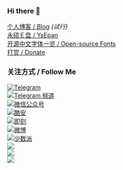 ### Hi there 👋

<!--
**lxgw/lxgw** is a ✨ _special_ ✨ repository because its `README.md` (this file) appears on your GitHub profile.

Here are some ideas to get you started:

- 🔭 I’m currently working on ...
- 🌱 I’m currently learning ...
- 👯 I’m looking to collaborate on ...
- 🤔 I’m looking for help with ...
- 💬 Ask me about ...
- 📫 How to reach me: ...
- 😄 Pronouns: ...
- ⚡ Fun fact: ...
-->

[个人博客 / Blog](https://lxgw.github.io)  *(试行)*  
[永硕Ｅ盘 / YsEpan](http://lxgw.ysepan.com)  
[开源中文字体一览 / Open-source Fonts](https://lxgw.github.io/2021/01/15/Lxgw-Opensource-Chinese-Fonts/)  
[打赏 / Donate](https://github.com/lxgw/lxgw/blob/main/Donate.md)
### 关注方式 / Follow Me
[![Telegram](https://img.shields.io/badge/Telegram-%40lxgwtg-blue?style=for-the-badge)](https://t.me/lxgwtg)  
[![Telegram 频道](https://img.shields.io/badge/Telegram%20%E9%A2%91%E9%81%93-%40lxgwandroidfont-blue?style=for-the-badge)](https://t.me/lxgwandroidfont)  
[![微信公众号](https://img.shields.io/badge/%E5%BE%AE%E4%BF%A1%E5%85%AC%E4%BC%97%E5%8F%B7-%E9%9C%9E%E9%B9%9C%EF%BC%88ID%3Alxgwshare%EF%BC%89-brightgreen?style=for-the-badge)](https://github.com/lxgw/lxgw/blob/main/Wechat.md)  
[![酷安](https://img.shields.io/badge/%E9%85%B7%E5%AE%89-%40%E8%90%BD%E9%9C%9E%E5%AD%A4%E9%B9%9Clxgw-4caf50?style=for-the-badge)](https://www.coolapk.com/u/633884)  
[![即刻](https://img.shields.io/badge/%E5%8D%B3%E5%88%BB-%40%E8%90%BD%E9%9C%9E%E5%AD%A4%E9%B9%9Clxgw-yellow?style=for-the-badge)](https://okjk.co/UCFSTo)  
[![微博](https://img.shields.io/badge/%E5%BE%AE%E5%8D%9A-%40%E5%AD%A4%E9%B9%9C%E5%85%88%E6%A3%AE-orange?style=for-the-badge)](https://weibo.com/6624339726)  
[![少数派](https://img.shields.io/badge/%E5%B0%91%E6%95%B0%E6%B4%BE-%40%E8%90%BD%E9%9C%9E%E5%AD%A4%E9%B9%9Clxgw-red?style=for-the-badge)](https://sspai.com/u/ng008g7q)  
[![](https://img.shields.io/badge/QQmail-lxgw1999%40qq.com-royalblue?style=for-the-badge)](mailto:lxgw1999@qq.com)  
[![](https://img.shields.io/badge/Gmail-calxgw2018%40gmail.com-indianred?style=for-the-badge)](mailto:calxgw2018@gmail.com)  
[![](https://img.shields.io/badge/NetEase-srtong2006%40126.com-forestgreen?style=for-the-badge)](mailto:srtong2006@126.com) 
 
